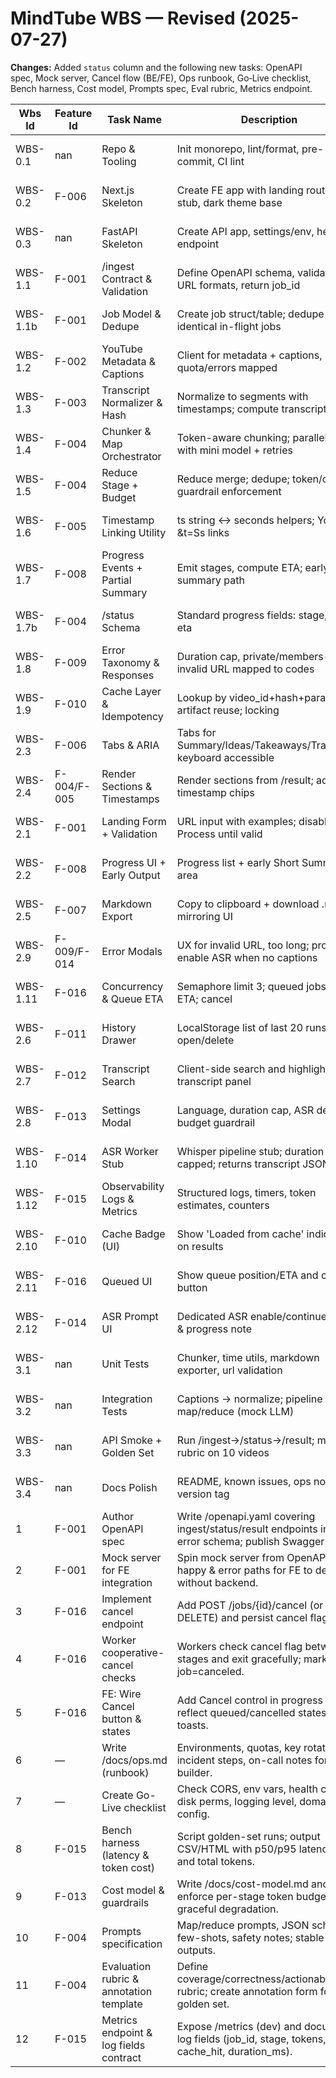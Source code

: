 # MindTube WBS — Revised (2025-07-27)

**Changes:** Added `status` column and the following new tasks: OpenAPI spec, Mock server, Cancel flow (BE/FE), Ops runbook, Go‑Live checklist, Bench harness, Cost model, Prompts spec, Eval rubric, Metrics endpoint.

| Wbs Id | Feature Id | Task Name | Description | Owner (Role) | Estimate (Hours) | Priority | Phase | Status | Start (Jst) | End (Jst) | Dependencies | Deliverable |
| --- | --- | --- | --- | --- | --- | --- | --- | --- | --- | --- | --- | --- |
| WBS-0.1 | nan | Repo & Tooling | Init monorepo, lint/format, pre-commit, CI lint | Infra | 2 | P0 | Setup | Not Started | 2025-07-27 AM | 2025-07-27 AM | nan | Repo initialized, CI green |
| WBS-0.2 | F-006 | Next.js Skeleton | Create FE app with landing route, tabs stub, dark theme base | FE | 3 | P0 | Setup | Not Started | 2025-07-27 AM | 2025-07-27 AM | WBS-0.1 | Running FE skeleton |
| WBS-0.3 | nan | FastAPI Skeleton | Create API app, settings/env, health endpoint | API | 3 | P0 | Setup | Not Started | 2025-07-27 PM | 2025-07-27 PM | WBS-0.1 | Running API skeleton |
| WBS-1.1 | F-001 | /ingest Contract & Validation | Define OpenAPI schema, validate YT URL formats, return job_id | API | 4 | P0 | Backend Scaffold | Not Started | 2025-07-27 PM | 2025-07-27 PM | WBS-0.3 | /ingest endpoint + schema |
| WBS-1.1b | F-001 | Job Model & Dedupe | Create job struct/table; dedupe identical in-flight jobs | BE | 2 | P0 | Backend Scaffold | Not Started | 2025-07-27 PM | 2025-07-27 PM | WBS-0.3 | Job store with dedupe |
| WBS-1.2 | F-002 | YouTube Metadata & Captions | Client for metadata + captions, quota/errors mapped | BE | 6 | P0 | Transcript Service | Not Started | 2025-07-28 | 2025-07-28 | WBS-1.1 | YT client module + tests |
| WBS-1.3 | F-003 | Transcript Normalizer & Hash | Normalize to segments with timestamps; compute transcript_hash | BE | 5 | P0 | Transcript Service | Not Started | 2025-07-28 | 2025-07-28 | WBS-1.2 | segments.json + hash |
| WBS-1.4 | F-004 | Chunker & Map Orchestrator | Token-aware chunking; parallel map with mini model + retries | BE | 8 | P0 | Summarization | Not Started | 2025-07-29 AM | 2025-07-29 AM | WBS-1.3 | Chunk outputs JSON |
| WBS-1.5 | F-004 | Reduce Stage + Budget | Reduce merge; dedupe; token/cost guardrail enforcement | BE | 6 | P0 | Summarization | Not Started | 2025-07-29 PM | 2025-07-29 PM | WBS-1.4 | Final sections JSON |
| WBS-1.6 | F-005 | Timestamp Linking Utility | ts string ↔ seconds helpers; YouTube &t=Ss links | BE | 2 | P0 | Summarization | Not Started | 2025-07-29 PM | 2025-07-29 PM | WBS-1.5 | Timestamp helpers + tests |
| WBS-1.7 | F-008 | Progress Events + Partial Summary | Emit stages, compute ETA; early short summary path | API/BE | 6 | P0 | Progress | Not Started | 2025-07-30 AM | 2025-07-30 AM | WBS-1.5 | Status updates + partial text |
| WBS-1.7b | F-004 | /status Schema | Standard progress fields: stage, pct, eta | API | 2 | P0 | Progress | Not Started | 2025-07-30 AM | 2025-07-30 AM | WBS-1.7 | OpenAPI + implementation |
| WBS-1.8 | F-009 | Error Taxonomy & Responses | Duration cap, private/members-only, invalid URL mapped to codes | API | 4 | P0 | Errors | Not Started | 2025-07-30 PM | 2025-07-30 PM | WBS-1.1 | Consistent error payloads |
| WBS-1.9 | F-010 | Cache Layer & Idempotency | Lookup by video_id+hash+params; artifact reuse; locking | BE | 6 | P0 | Cache | Not Started | 2025-07-31 AM | 2025-07-31 AM | WBS-1.5 | Cache hit path + tests |
| WBS-2.3 | F-006 | Tabs & ARIA | Tabs for Summary/Ideas/Takeaways/Transcript; keyboard accessible | FE | 4 | P0 | Frontend | Not Started | 2025-07-31 PM | 2025-07-31 PM | WBS-0.2 | Accessible tabs component |
| WBS-2.4 | F-004/F-005 | Render Sections & Timestamps | Render sections from /result; add timestamp chips | FE | 4 | P0 | Frontend | Not Started | 2025-07-31 PM | 2025-07-31 PM | WBS-2.3;WBS-1.6 | Results panels working |
| WBS-2.1 | F-001 | Landing Form + Validation | URL input with examples; disable Process until valid | FE | 3 | P0 | Frontend | Not Started | 2025-08-01 AM | 2025-08-01 AM | WBS-1.1 | Working form with hints |
| WBS-2.2 | F-008 | Progress UI + Early Output | Progress list + early Short Summary area | FE | 4 | P0 | Frontend | Not Started | 2025-08-01 AM | 2025-08-01 AM | WBS-1.7 | Live progress updates |
| WBS-2.5 | F-007 | Markdown Export | Copy to clipboard + download .md mirroring UI | FE | 3 | P0 | Frontend | Not Started | 2025-08-01 PM | 2025-08-01 PM | WBS-2.4 | .md file export |
| WBS-2.9 | F-009/F-014 | Error Modals | UX for invalid URL, too long; prompt to enable ASR when no captions | FE | 3 | P0 | Frontend | Not Started | 2025-08-01 PM | 2025-08-01 PM | WBS-1.8 | Clear modal flows |
| WBS-1.11 | F-016 | Concurrency & Queue ETA | Semaphore limit 3; queued jobs with ETA; cancel | BE | 6 | P1 | Optional | Not Started | 2025-08-02 AM | 2025-08-02 AM | WBS-1.7 | Queue manager + cancel |
| WBS-2.6 | F-011 | History Drawer | LocalStorage list of last 20 runs; open/delete | FE | 4 | P1 | Optional | Not Started | 2025-08-02 PM | 2025-08-02 PM | WBS-2.4 | History UI |
| WBS-2.7 | F-012 | Transcript Search | Client-side search and highlight in transcript panel | FE | 3 | P1 | Optional | Not Started | 2025-08-02 PM | 2025-08-02 PM | WBS-2.4 | Search box + highlight |
| WBS-2.8 | F-013 | Settings Modal | Language, duration cap, ASR default, budget guardrail | FE | 3 | P1 | Optional | Not Started | 2025-08-02 PM | 2025-08-02 PM | WBS-2.1 | Settings UI + local save |
| WBS-1.10 | F-014 | ASR Worker Stub | Whisper pipeline stub; duration-capped; returns transcript JSON | BE | 6 | P1 | Optional | Not Started | 2025-08-02 AM | 2025-08-02 AM | WBS-1.2 | ASR job path |
| WBS-1.12 | F-015 | Observability Logs & Metrics | Structured logs, timers, token estimates, counters | BE | 3 | P1 | Optional | Not Started | 2025-08-02 PM | 2025-08-02 PM | WBS-0.3 | Log fields + basic dashboard |
| WBS-2.10 | F-010 | Cache Badge (UI) | Show 'Loaded from cache' indicator on results | FE | 1 | P1 | Optional | Not Started | 2025-08-02 PM | 2025-08-02 PM | WBS-1.9 | Cache badge |
| WBS-2.11 | F-016 | Queued UI | Show queue position/ETA and cancel button | FE | 2 | P1 | Optional | Not Started | 2025-08-02 PM | 2025-08-02 PM | WBS-1.11 | Queued state UI |
| WBS-2.12 | F-014 | ASR Prompt UI | Dedicated ASR enable/continue modal & progress note | FE | 2 | P1 | Optional | Not Started | 2025-08-02 PM | 2025-08-02 PM | WBS-1.10 | ASR modal UI |
| WBS-3.1 | nan | Unit Tests | Chunker, time utils, markdown exporter, url validation | QA/BE | 5 | P0 | QA | Not Started | 2025-08-03 AM | 2025-08-03 AM | WBS-1.4;WBS-2.5 | pytest passing |
| WBS-3.2 | nan | Integration Tests | Captions → normalize; pipeline map/reduce (mock LLM) | QA/BE | 6 | P0 | QA | Not Started | 2025-08-03 AM | 2025-08-03 AM | WBS-1.2;WBS-1.5 | integration suite passing |
| WBS-3.3 | nan | API Smoke + Golden Set | Run /ingest→/status→/result; manual rubric on 10 videos | QA | 6 | P0 | QA | Not Started | 2025-08-03 PM | 2025-08-03 PM | WBS-2.2;WBS-2.4 | QA report + metrics |
| WBS-3.4 | nan | Docs Polish | README, known issues, ops notes; version tag | PM | 3 | P0 | QA | Not Started | 2025-08-03 PM | 2025-08-03 PM | WBS-3.3 | Docs ready for MVP |
| 1 | F-001 | Author OpenAPI spec | Write /openapi.yaml covering ingest/status/result endpoints incl. error schema; publish Swagger UI. | BE/API | 6 | P0 | Design | Not Started |  |  | Architecture endpoints defined | /openapi.yaml + Swagger served at /docs |
| 2 | F-001 | Mock server for FE integration | Spin mock server from OpenAPI; happy & error paths for FE to develop without backend. | BE/FE | 4 | P0 | Development | Not Started |  |  | OpenAPI spec ready | `npm run mock` target + CI check |
| 3 | F-016 | Implement cancel endpoint | Add POST /jobs/{id}/cancel (or DELETE) and persist cancel flag. | BE | 6 | P0 | Development | Not Started |  |  | Queueing baseline exists | Endpoint + unit tests |
| 4 | F-016 | Worker cooperative-cancel checks | Workers check cancel flag between stages and exit gracefully; mark job=canceled. | BE | 4 | P0 | Development | Not Started |  |  | Cancel endpoint in place | Integration test demonstrating cancel mid-run |
| 5 | F-016 | FE: Wire Cancel button & states | Add Cancel control in progress UI; reflect queued/cancelled states with toasts. | FE | 4 | P0 | Development | Not Started |  |  | Cancel endpoint live | UX flow + e2e test in Playwright |
| 6 | — | Write /docs/ops.md (runbook) | Environments, quotas, key rotation, incident steps, on-call notes for a solo builder. | PM/BE | 4 | P0 | Documentation | Not Started |  |  | Initial deploy tested | /docs/ops.md |
| 7 | — | Create Go-Live checklist | Check CORS, env vars, health checks, disk perms, logging level, domain config. | PM | 2 | P0 | Release | Not Started |  |  | Ops doc drafted | /docs/go-live-checklist.md |
| 8 | F-015 | Bench harness (latency & token cost) | Script golden-set runs; output CSV/HTML with p50/p95 latencies and total tokens. | BE | 6 | P0 | Testing | Not Started |  |  | Golden set defined | /bench/report.html + /bench/results.csv |
| 9 | F-013 | Cost model & guardrails | Write /docs/cost-model.md and enforce per-stage token budgets with graceful degradation. | BE/PM | 4 | P0 | Design | Not Started |  |  | Bench & settings scaffold | /docs/cost-model.md + budget checks in code |
| 10 | F-004 | Prompts specification | Map/reduce prompts, JSON schemas, few-shots, safety notes; stable outputs. | BE | 6 | P0 | Design | Not Started |  |  | Summarization pipeline stub | /docs/prompts.md |
| 11 | F-004 | Evaluation rubric & annotation template | Define coverage/correctness/actionability rubric; create annotation form for golden set. | PM | 6 | P0 | QA | Not Started |  |  | Prompts spec drafted | /docs/eval-rubric.md + /qa/annotation-template.md |
| 12 | F-015 | Metrics endpoint & log fields contract | Expose /metrics (dev) and document log fields (job_id, stage, tokens, cache_hit, duration_ms). | BE | 4 | P1 | Development | Not Started |  |  | Basic logging present | GET /metrics + /docs/observability.md |